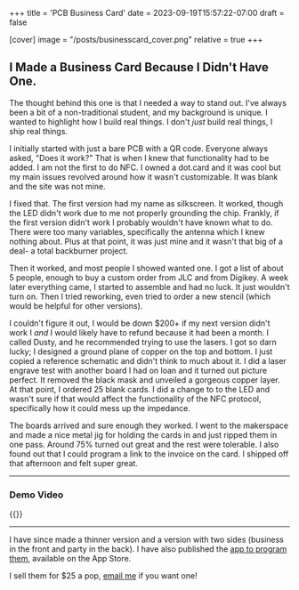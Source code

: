 +++
title = 'PCB Business Card'
date = 2023-09-19T15:57:22-07:00
draft = false

[cover]
    image = "/posts/businesscard_cover.png"
    relative = true
+++

## I Made a Business Card Because I Didn't Have One. 

The thought behind this one is that I needed a way to stand out. I've always been a bit of a non-traditional student, and my background is unique. I wanted to highlight how I build real things. I don't *just* build real things, I ship real things. 

I initially started with just a bare PCB with a QR code. Everyone always asked, "Does it work?" That is when I knew that functionality had to be added. I am not the first to do NFC. I owned a dot.card and it was cool but my main issues revolved around how it wasn't customizable. It was blank and the site was not mine. 

I fixed that. The first version had my name as silkscreen. It worked, though the LED didn't work due to me not properly grounding the chip. Frankly, if the first version didn't work I probably wouldn't have known what to do. There were too many variables, specifically the antenna which I knew nothing about. Plus at that point, it was just mine and it wasn't that big of a deal- a total backburner project. 

Then it worked, and most people I showed wanted one. I got a list of about 5 people, enough to buy a custom order from JLC and from Digikey. A week later everything came, I started to assemble and had no luck. It just wouldn't turn on. Then I tried reworking, even tried to order a new stencil (which would be helpful for other versions).

I couldn't figure it out, I would be down $200+ if my next version didn't work I *and* I would likely have to refund because it had been a month. I called Dusty, and he recommended trying to use the lasers. I got so darn lucky; I designed a ground plane of copper on the top and bottom. I just copied a reference schematic and didn't think to much about it. I did a laser engrave test with another board I had on loan and it turned out picture perfect. It removed the black mask and unveiled a gorgeous copper layer. At that point, I ordered 25 blank cards. I did a change to to the LED and wasn't sure if that would affect the functionality of the NFC protocol, specifically how it could mess up the impedance. 

The boards arrived and sure enough they worked. I went to the makerspace and made a nice metal jig for holding the cards in and just ripped them in one pass. Around 75% turned out great and the rest were tolerable. I also found out that I could program a link to the invoice on the card. I shipped off that afternoon and felt super great.


---
### Demo Video

{{<youtube SqF1A_pn7E8>}}

---

I have since made a thinner version and a version with two sides (business in the front and party in the back). I have also published the [app to program them](https://abenstirling.com/posts/botionnfc/), available on the App Store.

I sell them for $25 a pop, [email me](mailto:abenstirling@pm.me) if you want one!